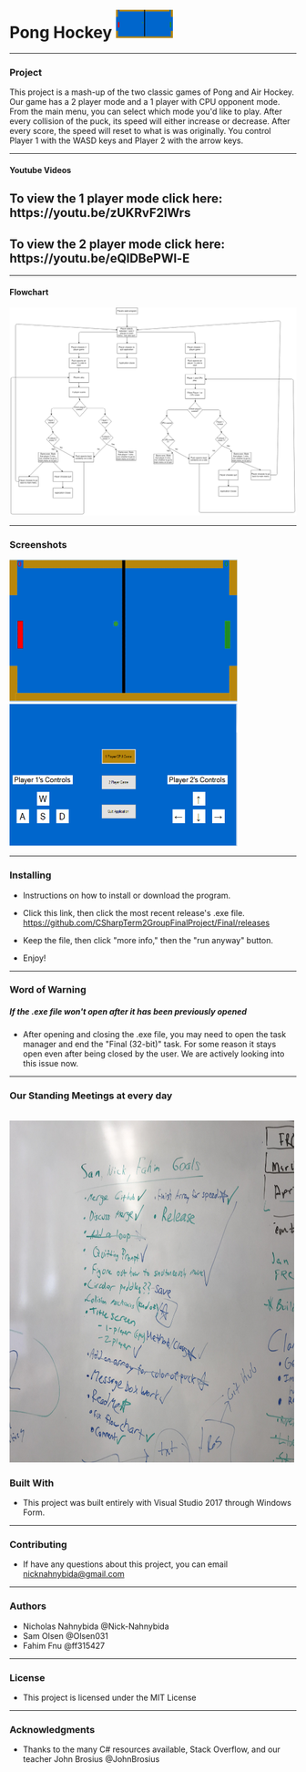 # Pong Hockey <img src="images/Cover_Pic.PNG" height="50" width="100" alt="The 2-player form">

<hr>
<h3>Project </h3>
This project is a mash-up of the two classic games of Pong and Air Hockey. Our game has a 2 player mode and a 1 player with CPU opponent mode. From the main menu, you can select which mode you'd like to play. After every collision of the puck, its speed will either increase or decrease. After every score, the speed will reset to what is was originally. You control Player 1 with the WASD keys and Player 2 with the arrow keys. 

<hr>

<h4> Youtube Videos <h4>
  <h2> To view the 1 player mode click here: https://youtu.be/zUKRvF2IWrs </h2>
 
  <h2> To view the 2 player mode click here: https://youtu.be/eQlDBePWl-E </h2>
<hr>
  
<h4> Flowchart <h4>
  <img src="images/Flowchart.PNG" alt="Our flowchart for this project">
<hr>
<h3> Screenshots</h3>
<img src="images/Cover_Pic.PNG" height="250" width="400" alt="The 2-player form"> 
<img src="images/mainMenu.PNG" height="250" width="400" alt="The 2-player form">
<hr>

<h3> Installing</h3>

* Instructions on how to install or download the program. 

* Click this link, then click the most recent release's .exe file. https://github.com/CSharpTerm2GroupFinalProject/Final/releases

* Keep the file, then click "more info," then the "run anyway" button.

* Enjoy!

<hr>
<h3> Word of Warning</h3>
<h5> If the .exe file won't open after it has been previously opened </h5>
  
  * After opening and closing the .exe file, you may need to open the task manager and end the "Final (32-bit)" task. For some reason it stays open even after being closed by the user. We are actively looking into this issue now.
  <hr>
  
<h3> Our Standing Meetings at every day </h3>
<br>
  
   <img src="images/StandingMeeting.jpg" alt="The 2-player form" height="600" width="500"> 

<h3> Built With</h3>


* This project was built entirely with Visual Studio 2017 through Windows Form.

<hr>
<h3>Contributing</h3>


* If have any questions about this project, you can email nicknahnybida@gmail.com 

<hr>

<h3>Authors</h3>

* Nicholas Nahnybida @Nick-Nahnybida
* Sam Olsen @Olsen031
* Fahim Fnu @ff315427

<hr>

<h3>License</h3>

* This project is licensed under the MIT License
<hr>

<h3>Acknowledgments</h3>

* Thanks to the many C# resources available, Stack Overflow, and our teacher John Brosius @JohnBrosius
